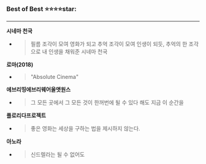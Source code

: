 ### Best of Best :star::star::star::star:star:


---
**시네마 천국**
- > 필름 조각이 모여 영화가 되고 추억 조각이 모여 인생이 되듯, 추억의 한 조각으로 내 인생을 채워준 시네마 천국

**로마(2018)**
- > "Absolute Cinema"

**에브리띵에브리웨어올앳원스**
- > 그 모든 곳에서 그 모든 것이 한꺼번에 될 수 있다 해도 지금 이 순간을

**플로리다프로젝트**
- > 좋은 영화는 세상을 구하는 법을 제시하지 않는다.

**아노라**
- > 신드렐라는 될 수 없어도